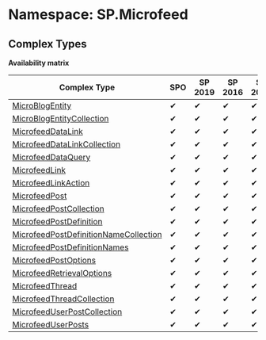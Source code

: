 # Namespace: SP.Microfeed

## Complex Types

**Availability matrix**

Complex Type | SPO | SP 2019 | SP 2016 | SP 2013
----------|-----|---------|---------|--------
[MicroBlogEntity](./ComplexTypes/MicroBlogEntity.md) | ✔ | ✔ | ✔ | ✔
[MicroBlogEntityCollection](./ComplexTypes/MicroBlogEntityCollection.md) | ✔ | ✔ | ✔ | ✔
[MicrofeedDataLink](./ComplexTypes/MicrofeedDataLink.md) | ✔ | ✔ | ✔ | ✔
[MicrofeedDataLinkCollection](./ComplexTypes/MicrofeedDataLinkCollection.md) | ✔ | ✔ | ✔ | ✔
[MicrofeedDataQuery](./ComplexTypes/MicrofeedDataQuery.md) | ✔ | ✔ | ✔ | ✔
[MicrofeedLink](./ComplexTypes/MicrofeedLink.md) | ✔ | ✔ | ✔ | ✔
[MicrofeedLinkAction](./ComplexTypes/MicrofeedLinkAction.md) | ✔ | ✔ | ✔ | ✔
[MicrofeedPost](./ComplexTypes/MicrofeedPost.md) | ✔ | ✔ | ✔ | ✔
[MicrofeedPostCollection](./ComplexTypes/MicrofeedPostCollection.md) | ✔ | ✔ | ✔ | ✔
[MicrofeedPostDefinition](./ComplexTypes/MicrofeedPostDefinition.md) | ✔ | ✔ | ✔ | ✔
[MicrofeedPostDefinitionNameCollection](./ComplexTypes/MicrofeedPostDefinitionNameCollection.md) | ✔ | ✔ | ✔ | ✔
[MicrofeedPostDefinitionNames](./ComplexTypes/MicrofeedPostDefinitionNames.md) | ✔ | ✔ | ✔ | ✔
[MicrofeedPostOptions](./ComplexTypes/MicrofeedPostOptions.md) | ✔ | ✔ | ✔ | ✔
[MicrofeedRetrievalOptions](./ComplexTypes/MicrofeedRetrievalOptions.md) | ✔ | ✔ | ✔ | ✔
[MicrofeedThread](./ComplexTypes/MicrofeedThread.md) | ✔ | ✔ | ✔ | ✔
[MicrofeedThreadCollection](./ComplexTypes/MicrofeedThreadCollection.md) | ✔ | ✔ | ✔ | ✔
[MicrofeedUserPostCollection](./ComplexTypes/MicrofeedUserPostCollection.md) | ✔ | ✔ | ✔ | ✔
[MicrofeedUserPosts](./ComplexTypes/MicrofeedUserPosts.md) | ✔ | ✔ | ✔ | ✔
